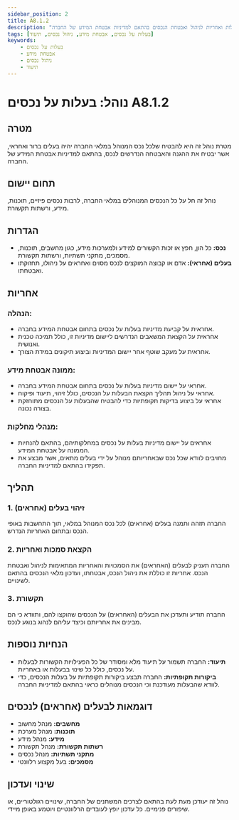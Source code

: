 ```yaml
---
sidebar_position: 2
title: A8.1.2
description: "נוהל בעלות על נכסים המנוהלים במלאי החברה, כולל זיהוי, הקצאה, ותיעוד בעלות ואחריות לניהול ואבטחת הנכסים בהתאם למדיניות אבטחת המידע של החברה."
tags: [בעלות על נכסים, אבטחת מידע, ניהול נכסים, תיעוד]
keywords:
    - בעלות על נכסים
    - אבטחת מידע
    - ניהול נכסים
    - תיעוד
---
```



# נוהל: בעלות על נכסים A8.1.2

## מטרה
מטרת נוהל זה היא להבטיח שלכל נכס המנוהל במלאי החברה יהיה בעלים ברור ואחראי, אשר יבטיח את ההגנה והאבטחה הנדרשים לנכס, בהתאם למדיניות אבטחת המידע של החברה.

## תחום יישום
נוהל זה חל על כל הנכסים המנוהלים במלאי החברה, לרבות נכסים פיזיים, תוכנות, מידע, ורשתות תקשורת.

## הגדרות
- **נכס:** כל הון, חפץ או זכות הקשורים למידע ולמערכות מידע, כגון מחשבים, תוכנות, מסמכים, מתקני תשתיות, ורשתות תקשורת.
- **בעלים (אחראי):** אדם או קבוצה המוקצים לנכס מסוים ואחראים על ניהולו, תחזוקתו ואבטחתו.

## אחריות
### הנהלה:
- אחראית על קביעת מדיניות בעלות על נכסים בתחום אבטחת המידע בחברה.
- אחראית על הקצאת המשאבים הנדרשים ליישום מדיניות זו, כולל תמיכה טכנית ואנושית.
- אחראית על מעקב שוטף אחר יישום המדיניות וביצוע תיקונים במידת הצורך.

### ממונה אבטחת מידע:
- אחראי על יישום מדיניות בעלות על נכסים בתחום אבטחת המידע בחברה.
- אחראי על ניהול תהליך הקצאת הבעלות על הנכסים, כולל זיהוי, תיעוד ופיקוח.
- אחראי על ביצוע בדיקות תקופתיות כדי להבטיח שהבעלות על הנכסים מתוחזקת בצורה נכונה.

### מנהלי מחלקות:
- אחראים על יישום מדיניות בעלות על נכסים במחלקותיהם, בהתאם להנחיות הממונה על אבטחת המידע.
- מחויבים לוודא שכל נכס שבאחריותם מנוהל על ידי בעלים מתאים, אשר מבצע את תפקידו בהתאם למדיניות החברה.

## תהליך
### 1. זיהוי בעלים (אחראים)
החברה תזהה ותמנה בעלים (אחראים) לכל נכס המנוהל במלאי, תוך התחשבות באופי הנכס ובתחום האחריות הנדרש.

### 2. הקצאת סמכות ואחריות
החברה תעניק לבעלים (האחראים) את הסמכויות והאחריות המתאימות לניהול ואבטחת הנכס. אחריות זו כוללת את ניהול הנכס, אבטחתו, ועדכון מלאי הנכסים בהתאם לשינויים.

### 3. תקשורת
החברה תודיע ותעדכן את הבעלים (האחראים) על הנכסים שהוקצו להם, ותוודא כי הם מבינים את אחריותם וכיצד עליהם לנהוג בנוגע לנכס.

## הנחיות נוספות
- **תיעוד:** החברה תשמור על תיעוד מלא ומסודר של כל הפעילויות הקשורות לבעלות על נכסים, כולל כל שינוי בבעלות או באחריות.
- **ביקורות תקופתיות:** החברה תבצע ביקורות תקופתיות על בעלות הנכסים, כדי לוודא שהבעלות מעודכנת וכי הנכסים מנוהלים כראוי בהתאם למדיניות החברה.

## דוגמאות לבעלים (אחראים) לנכסים
- **מחשבים:** מנהל מחשוב
- **תוכנות:** מנהל מערכת
- **מידע:** מנהל מידע
- **רשתות תקשורת:** מנהל תקשורת
- **מתקני תשתיות:** מנהל נכסים
- **מסמכים:** בעל מקצוע רלוונטי

## שינוי ועדכון
נוהל זה יעודכן מעת לעת בהתאם לצרכים המשתנים של החברה, שינויים רגולטוריים, או שיפורים פנימיים. כל עדכון יופץ לעובדים הרלוונטיים ויוטמע באופן מיידי.